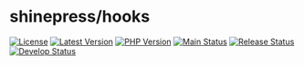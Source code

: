 # shinepress/hooks

[![License](https://img.shields.io/packagist/l/shinepress/hooks)](https://github.com/shinepress/hooks/blob/main/LICENSE)
[![Latest Version](https://img.shields.io/packagist/v/shinepress/hooks?label=latest)](https://packagist.org/packages/shinepress/hooks/)
[![PHP Version](https://img.shields.io/packagist/dependency-v/shinepress/hooks/php?label=php)](https://www.php.net/releases/index.php)
[![Main Status](https://img.shields.io/github/actions/workflow/status/shinepress/hooks/verify.yml?branch=main&label=main)](https://github.com/shinepress/hooks/actions/workflows/verify.yml?query=branch%3Amain)
[![Release Status](https://img.shields.io/github/actions/workflow/status/shinepress/hooks/verify.yml?branch=release&label=release)](https://github.com/shinepress/hooks/actions/workflows/verify.yml?query=branch%3Arelease)
[![Develop Status](https://img.shields.io/github/actions/workflow/status/shinepress/hooks/verify.yml?branch=develop&label=develop)](https://github.com/shinepress/hooks/actions/workflows/verify.yml?query=branch%3Adevelop)
